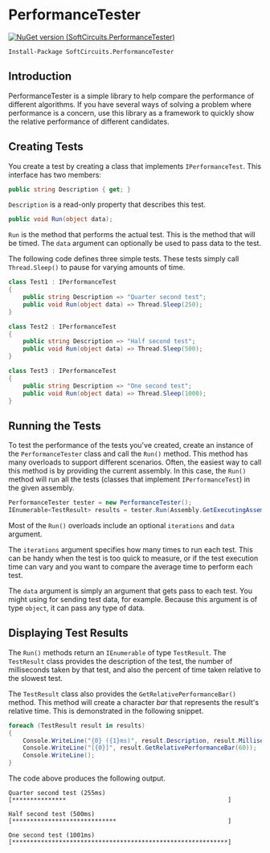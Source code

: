# PerformanceTester

[![NuGet version (SoftCircuits.PerformanceTester)](https://img.shields.io/nuget/v/SoftCircuits.PerformanceTester.svg?style=flat-square)](https://www.nuget.org/packages/SoftCircuits.PerformanceTester/)

```
Install-Package SoftCircuits.PerformanceTester
```

## Introduction

PerformanceTester is a simple library to help compare the performance of different algorithms. If you have several ways of solving a problem where performance is a concern, use this library as a framework to quickly show the relative performance of different candidates.

## Creating Tests

You create a test by creating a class that implements `IPerformanceTest`. This interface has two members:

```cs
public string Description { get; }
```

`Description` is a read-only property that describes this test.

```cs
public void Run(object data);
```

`Run` is the method that performs the actual test. This is the method that will be timed. The `data` argument can optionally be used to pass data to the test.

The following code defines three simple tests. These tests simply call `Thread.Sleep()` to pause for varying amounts of time.

```cs
class Test1 : IPerformanceTest
{
    public string Description => "Quarter second test";
    public void Run(object data) => Thread.Sleep(250);
}

class Test2 : IPerformanceTest
{
    public string Description => "Half second test";
    public void Run(object data) => Thread.Sleep(500);
}

class Test3 : IPerformanceTest
{
    public string Description => "One second test";
    public void Run(object data) => Thread.Sleep(1000);
}
```

## Running the Tests

To test the performance of the tests you've created, create an instance of the `PerformanceTester` class and call the `Run()` method. This method has many overloads to support different scenarios. Often, the easiest way to call this method is by providing the current assembly. In this case, the `Run()` method will run all the tests (classes that implement `IPerformanceTest`) in the given assembly.

```cs
PerformanceTester tester = new PerformanceTester();
IEnumerable<TestResult> results = tester.Run(Assembly.GetExecutingAssembly());
```

Most of the `Run()` overloads include an optional `iterations` and `data` argument.

The `iterations` argument specifies how many times to run each test. This can be handy when the test is too quick to measure, or if the test execution time can vary and you want to compare the average time to perform each test.

The `data` argument is simply an argument that gets pass to each test. You might using for sending test data, for example. Because this argument is of type `object`, it can pass any type of data.

## Displaying Test Results

The `Run()` methods return an `IEnumerable` of type `TestResult`. The `TestResult` class provides the description of the test, the number of milliseconds taken by that test, and also the percent of time taken relative to the slowest test.

The `TestResult` class also provides the `GetRelativePerformanceBar()` method. This method will create a character *bar* that represents the result's relative time. This is demonstrated in the following snippet.

```cs
foreach (TestResult result in results)
{
    Console.WriteLine("{0} ({1}ms)", result.Description, result.Milliseconds);
    Console.WriteLine("[{0}]", result.GetRelativePerformanceBar(60));
    Console.WriteLine();
}
```

The code above produces the following output.

```
Quarter second test (255ms)
[***************                                             ]

Half second test (500ms)
[*****************************                               ]

One second test (1001ms)
[************************************************************]
```
